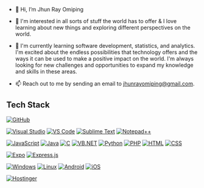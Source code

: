 - 👋 Hi, I’m Jhun Ray Omiping
- 👀 I'm interested in all sorts of stuff the world has to offer & I love learning about new things and exploring different perspectives on the world.
- 🌱 I'm currently learning software development, statistics, and analytics. I'm excited about the endless possibilities that technology offers and the ways it can be used to make a positive impact on the world. 
     I'm always looking for new challenges and opportunities to expand my knowledge and skills in these areas.

- 📫 Reach out to me by sending an email to jhunrayomiping@gmail.com.


## Tech Stack


[![GitHub](https://img.shields.io/badge/GitHub-100000?style=for-the-badge&logo=github&logoColor=white)](https://github.com/qw87rt)

[![Visual Studio](https://img.shields.io/badge/Visual%20Studio-5C2D91?style=for-the-badge&logo=visual-studio&logoColor=white)](https://visualstudio.microsoft.com/)
[![VS Code](https://img.shields.io/badge/VS%20Code-007ACC?style=for-the-badge&logo=visual-studio-code&logoColor=white)](https://code.visualstudio.com/)
[![Sublime Text](https://img.shields.io/badge/Sublime%20Text-FF9800?style=for-the-badge&logo=sublime-text&logoColor=white)](https://www.sublimetext.com/)
[![Notepad++](https://img.shields.io/badge/Notepad++-90E59A?style=for-the-badge&logo=notepad%2B%2B&logoColor=black)](https://notepad-plus-plus.org/)

[![JavaScript](https://img.shields.io/badge/JavaScript-F7DF1E?style=for-the-badge&logo=javascript&logoColor=black)](https://developer.mozilla.org/en-US/docs/Web/JavaScript)
[![Java](https://img.shields.io/badge/Java-ED8B00?style=for-the-badge&logo=java&logoColor=white)](https://www.java.com/)
[![C](https://img.shields.io/badge/C-00599C?style=for-the-badge&logo=c&logoColor=white)](https://en.wikipedia.org/wiki/C_(programming_language))
[![VB.NET](https://img.shields.io/badge/VB.NET-512BD4?style=for-the-badge&logo=.net&logoColor=white)](https://docs.microsoft.com/en-us/dotnet/visual-basic/)
[![Python](https://img.shields.io/badge/Python-3776AB?style=for-the-badge&logo=python&logoColor=white)](https://www.python.org/)
[![PHP](https://img.shields.io/badge/PHP-777BB4?style=for-the-badge&logo=php&logoColor=white)](https://www.php.net/)
[![HTML](https://img.shields.io/badge/HTML-E34F26?style=for-the-badge&logo=html5&logoColor=white)](https://developer.mozilla.org/en-US/docs/Web/HTML)
[![CSS](https://img.shields.io/badge/CSS-1572B6?style=for-the-badge&logo=css3&logoColor=white)](https://developer.mozilla.org/en-US/docs/Web/CSS)

[![Expo](https://img.shields.io/badge/Expo-000020?style=for-the-badge&logo=expo&logoColor=white)](https://expo.io/)
[![Express.js](https://img.shields.io/badge/Express.js-000000?style=for-the-badge&logo=express&logoColor=white)](https://expressjs.com/)

[![Windows](https://img.shields.io/badge/Windows-0078D6?style=for-the-badge&logo=windows&logoColor=white)](https://www.microsoft.com/en-us/windows)
[![Linux](https://img.shields.io/badge/Linux-FCC624?style=for-the-badge&logo=linux&logoColor=black)](https://www.linux.org/)
[![Android](https://img.shields.io/badge/Android-3DDC84?style=for-the-badge&logo=android&logoColor=white)](https://www.android.com/)
[![iOS](https://img.shields.io/badge/iOS-000000?style=for-the-badge&logo=ios&logoColor=white)](https://www.apple.com/ios/)

[![Hostinger](https://img.shields.io/badge/Hostinger-1FB4F5?style=for-the-badge&logo=hostinger&logoColor=white)](https://www.hostinger.com/)





<!---
-------------
--->
